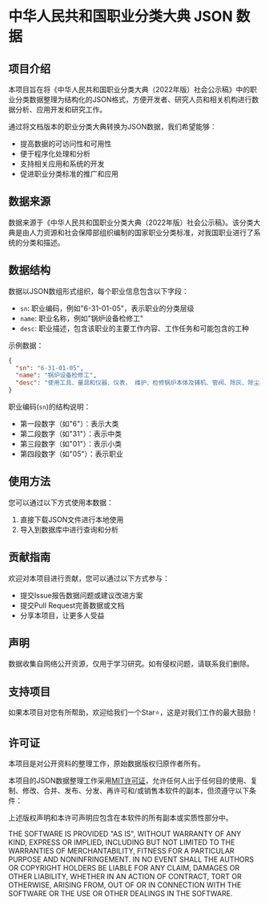 # 中华人民共和国职业分类大典 JSON 数据

## 项目介绍

本项目旨在将《中华人民共和国职业分类大典（2022年版）社会公示稿》中的职业分类数据整理为结构化的JSON格式，方便开发者、研究人员和相关机构进行数据分析、应用开发和研究工作。

通过将文档版本的职业分类大典转换为JSON数据，我们希望能够：

- 提高数据的可访问性和可用性
- 便于程序化处理和分析
- 支持相关应用和系统的开发
- 促进职业分类标准的推广和应用

## 数据来源

数据来源于《中华人民共和国职业分类大典（2022年版）社会公示稿》。该分类大典是由人力资源和社会保障部组织编制的国家职业分类标准，对我国职业进行了系统的分类和描述。

## 数据结构

数据以JSON数组形式组织，每个职业信息包含以下字段：

- `sn`: 职业编码，例如"6-31-01-05"，表示职业的分类层级
- `name`: 职业名称，例如"锅炉设备检修工"
- `desc`: 职业描述，包含该职业的主要工作内容、工作任务和可能包含的工种

示例数据：

```json
{
  "sn": "6-31-01-05",
  "name": "锅炉设备检修工",
  "desc": "使用工具、量具和仪器、仪表， 维护、检修锅炉本体及辅机、管阀、除灰、除尘、脱硫、脱硝等设备及系统的人员。主要工作任务： 1.准备工器具和设备解体前的装配记录； 2.解体、检查、清理锅炉本体、磨煤机等主辅设备； 3.检测、修复、更换设备零部件； 4.装配锅炉主、辅设备； 5.进行锅炉整体水压试验、辅机试运行， 处理缺陷； 6.检查、验收检修后的设备； 7.采集运行数据， 分析、判断设备状况； 8.填写锅炉检修、试验记录， 编写技术总结报告。本职业包含但不限于下列工种：锅炉本体检修工锅炉管阀检修工锅炉辅机检修工锅炉除灰、脱硫、脱硝设备检修工"
}
```

职业编码(`sn`)的结构说明：
- 第一段数字（如"6"）：表示大类
- 第二段数字（如"31"）：表示中类
- 第三段数字（如"01"）：表示小类
- 第四段数字（如"05"）：表示职业

## 使用方法

您可以通过以下方式使用本数据：

1. 直接下载JSON文件进行本地使用
2. 导入到数据库中进行查询和分析


## 贡献指南

欢迎对本项目进行贡献，您可以通过以下方式参与：

- 提交Issue报告数据问题或建议改进方案
- 提交Pull Request完善数据或文档
- 分享本项目，让更多人受益

## 声明

数据收集自网络公开资源，仅用于学习研究。如有侵权问题，请联系我们删除。

## 支持项目

如果本项目对您有所帮助，欢迎给我们一个Star⭐，这是对我们工作的最大鼓励！

## 许可证

本项目是对公开资料的整理工作，原始数据版权归原作者所有。

本项目的JSON数据整理工作采用[MIT许可证](https://opensource.org/licenses/MIT)，允许任何人出于任何目的使用、复制、修改、合并、发布、分发、再许可和/或销售本软件的副本，但须遵守以下条件：

上述版权声明和本许可声明应包含在本软件的所有副本或实质性部分中。

THE SOFTWARE IS PROVIDED "AS IS", WITHOUT WARRANTY OF ANY KIND, EXPRESS OR IMPLIED, INCLUDING BUT NOT LIMITED TO THE WARRANTIES OF MERCHANTABILITY, FITNESS FOR A PARTICULAR PURPOSE AND NONINFRINGEMENT. IN NO EVENT SHALL THE AUTHORS OR COPYRIGHT HOLDERS BE LIABLE FOR ANY CLAIM, DAMAGES OR OTHER LIABILITY, WHETHER IN AN ACTION OF CONTRACT, TORT OR OTHERWISE, ARISING FROM, OUT OF OR IN CONNECTION WITH THE SOFTWARE OR THE USE OR OTHER DEALINGS IN THE SOFTWARE.
